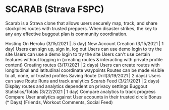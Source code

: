 # SCARAB (Strava FSPC)

Scarab is a Strava clone that allows users securely map, track, and share stockpiles routes with trusted preppers.  When disaster strikes, the key to any any effective buggout plan is community coordination.

Hosting On Heroku (3/15/2021 | .5 day)
New Account Creation (3/15/2021 | 1 day)
Users can sign up, sign in, log out
Users can use demo login to try the site
Users can use a demo login to try the site
Users can't use certain features without logging in (creating routes & interacting with private profile content)
Creating routes (3/17/2021 | 2 days)
Users can create routes with longitudinal and latitudinal coordinate waypoints
Routes can be made visible to all, none, or trusted profiles
Saving Route Drill(3/19/2021 | 2 days)
Users can save Route Runs and track analytics
Scarab Feed (3/21/2021 | 2 days)
Display routes and analytics dependent on privacy settings
Buggout Statistics/Totals (3/22/2021 | 1 day)
Compare analytics to track progress
Compare User analytics against User accounts in their trusted circle
Bonus  (* Days)
(Friends, Workout Comments, Social Feed)
